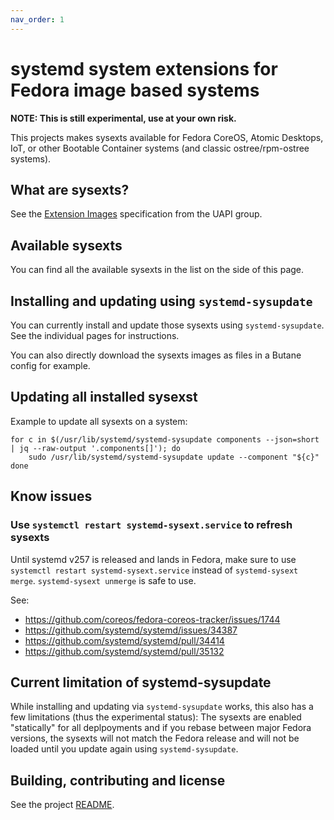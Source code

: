 ```yaml
---
nav_order: 1
---
```


# systemd system extensions for Fedora image based systems

**NOTE: This is still experimental, use at your own risk.**

This projects makes sysexts available for Fedora CoreOS, Atomic Desktops, IoT,
or other Bootable Container systems (and classic ostree/rpm-ostree systems).

## What are sysexts?

See the
[Extension Images](https://uapi-group.org/specifications/specs/extension_image/)
specification from the UAPI group.

## Available sysexts

You can find all the available sysexts in the list on the side of this page.

## Installing and updating using `systemd-sysupdate`

You can currently install and update those sysexts using `systemd-sysupdate`.
See the individual pages for instructions.

You can also directly download the sysexts images as files in a Butane config
for example.

## Updating all installed sysexst

Example to update all sysexts on a system:

```
for c in $(/usr/lib/systemd/systemd-sysupdate components --json=short | jq --raw-output '.components[]'); do
    sudo /usr/lib/systemd/systemd-sysupdate update --component "${c}"
done
```

## Know issues

### Use `systemctl restart systemd-sysext.service` to refresh sysexts

Until systemd v257 is released and lands in Fedora, make sure to use `systemctl
restart systemd-sysext.service` instead of `systemd-sysext merge`.
`systemd-sysext unmerge` is safe to use.

See:
- https://github.com/coreos/fedora-coreos-tracker/issues/1744
- https://github.com/systemd/systemd/issues/34387
- https://github.com/systemd/systemd/pull/34414
- https://github.com/systemd/systemd/pull/35132

## Current limitation of systemd-sysupdate

While installing and updating via `systemd-sysupdate` works, this also has a
few limitations (thus the experimental status): The sysexts are enabled
"statically" for all deplpoyments and if you rebase between major Fedora
versions, the sysexts will not match the Fedora release and will not be loaded
until you update again using `systemd-sysupdate`.

## Building, contributing and license

See the project [README](https://github.com/travier/fedora-sysexts-exp).
